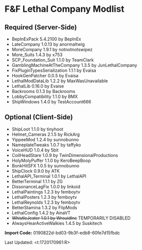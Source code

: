 # F&F Lethal Company Modlist

## Required (Server-Side)

- BepInExPack 5.4.2100 by BepInEx
- LateCompany 1.0.13 by anormaltwig
- MoreCompany 1.9.1 by notnotnotswipez
- More_Suits 1.4.3 by x753
- SCP_Foundation_Suit 1.1.0 by TeamClark
- GamblingMachineAtTheCompany 1.3.5 by JunLethalCompany
- FixPluginTypesSerialization 1.1.1 by Evaisa
- HookGenPatcher 0.0.5 by Evaisa
- LethalModDataLib 1.2.2 by MaxWasUnavailable
- LethalLib 0.16.0 by Evaise
- Backrooms 0.1.3 by Backrooms
- LobbyCompatibility 1.1.0 by BMX
- ShipWindows 1.4.0 by TestAccount666 

## Optional (Client-Side)

- ShipLoot 1.1.0 by tinyhoot
- Helmet_Cameras 2.1.5 by RickArg
- YippeeMod 1.2.4 by sunnobunno
- NameplateTweaks 1.0.7 by taffyko
- VoiceHUD 1.0.4 by 5bit
- CoilHeadStare 1.0.9 by TwinDimensionalProductions
- HolyMolyPuffer 1.1.0 by KeroBeepBoop
- BonkHitSFX 1.0.5 by sunnobunno
- ShipClock 0.9.0 by ATK
- LethalAPI_Terminal 1.0.1 by LethalAPI
- BetterTerminal 1.1.1 by ZG
- DissonanceLagFix 1.0.0 by linkoid
- LethalPaintings 1.2.3 by femboytv
- LethalPosters 1.2.3 by femboytv
- LethalReynolds 1.2.3 by femboytv
- BetterStamina 1.3.2 by FlipMods
- LethalConfig 1.4.2 by AinaVT
- ~~WhistleJester 1.0.1 by WrouidInc~~ TEMPORARILY DISABLED
- AlwaysHearActiveWalkies 1.4.5 by Suskitech

**Import Code:** 0190822d-bd03-9b3f-edb8-60fe7d15fbdc

Last Updated: <t:1720170961:R>
